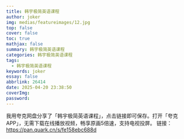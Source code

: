 ```yaml
---
title: 韩宇极简英语课程
author: joker
img: medias/featureimages/12.jpg
top: false
cover: false
toc: true
mathjax: false
summary: 韩宇极简英语课程
categories: 韩宇极简英语课程
tags:
  - 韩宇极简英语课程
keywords: joker
essay: false
abbrlink: 26414
date: 2025-04-20 23:38:50
coverImg:
password:
---
```


我用夸克网盘分享了「韩宇极简英语课程」，点击链接即可保存。打开「夸克APP」，无需下载在线播放视频，畅享原画5倍速，支持电视投屏。
链接：https://pan.quark.cn/s/fe158ebc688d
